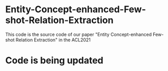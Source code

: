 # Entity-Concept-enhanced-Few-shot-Relation-Extraction
This code is the source code of our paper "Entity Concept-enhanced Few-shot Relation Extraction" in the ACL2021
# Code is being updated
